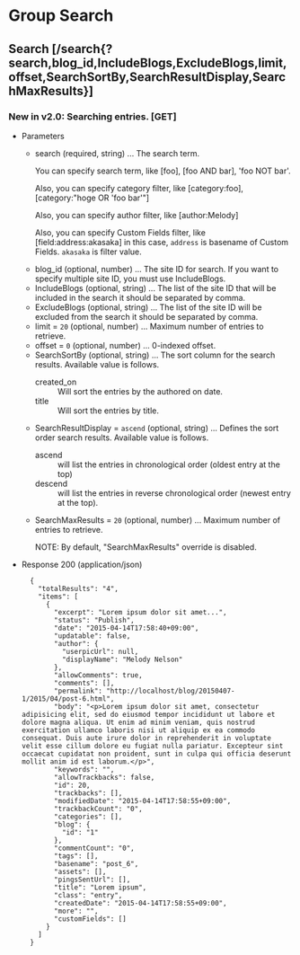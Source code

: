 # Group Search

## Search [/search{?search,blog_id,IncludeBlogs,ExcludeBlogs,limit,offset,SearchSortBy,SearchResultDisplay,SearchMaxResults}]

### New in v2.0: Searching entries. [GET]

+ Parameters

    + search (required, string) ... The search term.<p>You can specify search term, like [foo], [foo AND bar], 'foo NOT bar'.</p><p>Also, you can specify category filter, like [category:foo], [category:"hoge OR 'foo bar'"]</p><p>Also, you can specify author filter, like [author:Melody]</p><p>Also, you can specify Custom Fields filter, like [field:address:akasaka] in this case, `address` is basename of Custom Fields. `akasaka` is filter value.</p>
    + blog_id (optional, number) ... The site ID for search. If you want to specify multiple site ID, you must use IncludeBlogs.
    + IncludeBlogs (optional, string) ... The list of the site ID that will be included in the search it should be separated by comma.
    + ExcludeBlogs (optional, string) ... The list of the site ID will be excluded from the search it should be separated by comma.
    + limit = `20` (optional, number) ... Maximum number of entries to retrieve.
    + offset = `0` (optional, number) ... 0-indexed offset.
    + SearchSortBy (optional, string) ... The sort column for the search results. Available value is follows. <dl><dt>created_on</dt><dd>Will sort the entries by the authored on date.</dd><dt>title</dt><dd>Will sort the entries by title.</dd></dl>
    + SearchResultDisplay = `ascend` (optional, string) ... Defines the sort order search results. Available value is follows. <dl><dt>ascend</dt><dd>will list the entries in chronological order (oldest entry at the top)</dd><dt>descend</dt><dd>will list the entries in reverse chronological order (newest entry at the top).</dd></dl>
    + SearchMaxResults = `20` (optional, number) ... Maximum number of entries to retrieve. <p>NOTE: By default, "SearchMaxResults" override is disabled.</p>

+ Response 200 (application/json)

        {
          "totalResults": "4",
          "items": [
            {
              "excerpt": "Lorem ipsum dolor sit amet...",
              "status": "Publish",
              "date": "2015-04-14T17:58:40+09:00",
              "updatable": false,
              "author": {
                "userpicUrl": null,
                "displayName": "Melody Nelson"
              },
              "allowComments": true,
              "comments": [],
              "permalink": "http://localhost/blog/20150407-1/2015/04/post-6.html",
              "body": "<p>Lorem ipsum dolor sit amet, consectetur adipisicing elit, sed do eiusmod tempor incididunt ut labore et dolore magna aliqua. Ut enim ad minim veniam, quis nostrud exercitation ullamco laboris nisi ut aliquip ex ea commodo consequat. Duis aute irure dolor in reprehenderit in voluptate velit esse cillum dolore eu fugiat nulla pariatur. Excepteur sint occaecat cupidatat non proident, sunt in culpa qui officia deserunt mollit anim id est laborum.</p>",
              "keywords": "",
              "allowTrackbacks": false,
              "id": 20,
              "trackbacks": [],
              "modifiedDate": "2015-04-14T17:58:55+09:00",
              "trackbackCount": "0",
              "categories": [],
              "blog": {
                "id": "1"
              },
              "commentCount": "0",
              "tags": [],
              "basename": "post_6",
              "assets": [],
              "pingsSentUrl": [],
              "title": "Lorem ipsum",
              "class": "entry",
              "createdDate": "2015-04-14T17:58:55+09:00",
              "more": "",
              "customFields": []
            }
          ]
        }

